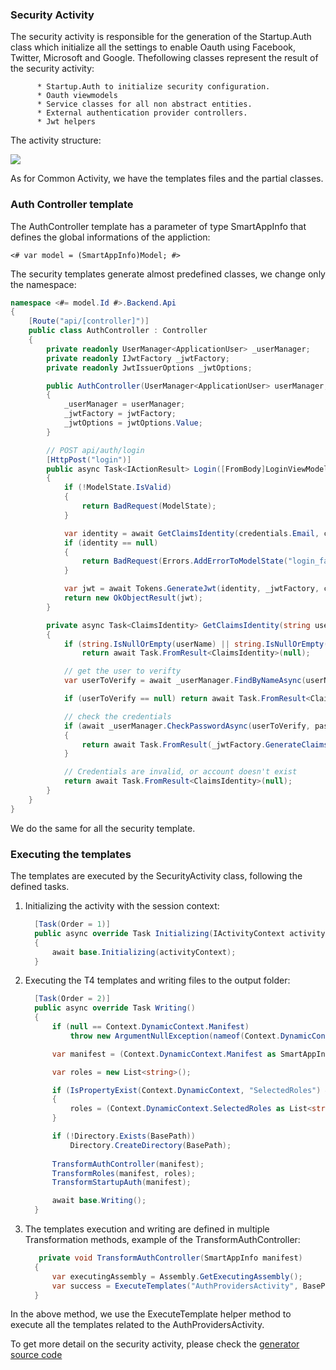 ### Security Activity

The security activity is responsible for the generation of the Startup.Auth class which initialize all the settings to enable Oauth using Facebook, Twitter, Microsoft and Google. Thefollowing classes represent the result of the security activity:

          * Startup.Auth to initialize security configuration.
          * Oauth viewmodels
          * Service classes for all non abstract entities.
          * External authentication provider controllers.
          * Jwt helpers

The activity structure:

![](https://github.com/Mobioos/ASP.NET-Core-MVC/blob/master/ScreenShots/security-activity.png)

As for Common Activity, we have the templates files and the partial classes.

### Auth Controller template
The AuthController template has a parameter of type SmartAppInfo that defines the global informations of the appliction:

`<# var model = (SmartAppInfo)Model; #>`

The security templates generate almost predefined classes, we change only the namespace:

```c#
namespace <#= model.Id #>.Backend.Api
{
	[Route("api/[controller]")]
    public class AuthController : Controller
    {
        private readonly UserManager<ApplicationUser> _userManager;
        private readonly IJwtFactory _jwtFactory;
        private readonly JwtIssuerOptions _jwtOptions;

        public AuthController(UserManager<ApplicationUser> userManager, IJwtFactory jwtFactory, IOptions<JwtIssuerOptions> jwtOptions)
        {
            _userManager = userManager;
            _jwtFactory = jwtFactory;
            _jwtOptions = jwtOptions.Value;
        }

        // POST api/auth/login
        [HttpPost("login")]
        public async Task<IActionResult> Login([FromBody]LoginViewModel credentials)
        {
            if (!ModelState.IsValid)
            {
                return BadRequest(ModelState);
            }

            var identity = await GetClaimsIdentity(credentials.Email, credentials.Password);
            if (identity == null)
            {
                return BadRequest(Errors.AddErrorToModelState("login_failure", "Invalid username or password.", ModelState));
            }

			var jwt = await Tokens.GenerateJwt(identity, _jwtFactory, credentials.Email, _jwtOptions, new JsonSerializerSettings { Formatting = Formatting.Indented });
			return new OkObjectResult(jwt);
        }

        private async Task<ClaimsIdentity> GetClaimsIdentity(string userName, string password)
        {
            if (string.IsNullOrEmpty(userName) || string.IsNullOrEmpty(password))
                return await Task.FromResult<ClaimsIdentity>(null);

            // get the user to verifty
            var userToVerify = await _userManager.FindByNameAsync(userName);

            if (userToVerify == null) return await Task.FromResult<ClaimsIdentity>(null);

            // check the credentials
            if (await _userManager.CheckPasswordAsync(userToVerify, password))
            {
                return await Task.FromResult(_jwtFactory.GenerateClaimsIdentity(userName, userToVerify.Id));
            }

            // Credentials are invalid, or account doesn't exist
            return await Task.FromResult<ClaimsIdentity>(null);
        }
    }
}
```

We do the same for all the security template.

### Executing the templates

The templates are executed by the SecurityActivity class, following the defined tasks.

   1. Initializing the activity with the session context:
      ```c#
        [Task(Order = 1)]
        public async override Task Initializing(IActivityContext activityContext)
        {
            await base.Initializing(activityContext);
        }
      ```
   2. Executing the T4 templates and writing files to the output folder:
      ```c#
        [Task(Order = 2)]
        public async override Task Writing()
        {
            if (null == Context.DynamicContext.Manifest)
                throw new ArgumentNullException(nameof(Context.DynamicContext.Manifest));

            var manifest = (Context.DynamicContext.Manifest as SmartAppInfo);

            var roles = new List<string>();

            if (IsPropertyExist(Context.DynamicContext, "SelectedRoles") && Context.DynamicContext.SelectedRoles != null)
            {
                roles = (Context.DynamicContext.SelectedRoles as List<string>);
            }

            if (!Directory.Exists(BasePath))
                Directory.CreateDirectory(BasePath);
            
            TransformAuthController(manifest);
            TransformRoles(manifest, roles);
            TransformStartupAuth(manifest);

            await base.Writing();
        }
      ```

   3. The templates execution and writing are defined in multiple Transformation methods, example of the TransformAuthController:
      ```c#
         private void TransformAuthController(SmartAppInfo manifest)
        {
            var executingAssembly = Assembly.GetExecutingAssembly();
            var success = ExecuteTemplates("AuthProvidersActivity", BasePath, manifest, executingAssembly);
        }
      ```

In the above method, we use the ExecuteTemplate helper method to execute all the templates related to the AuthProvidersActivity.


To get more detail on the security activity, please check the [generator source code](https://github.com/Mobioos/ASP.NET-Core-MVC)
